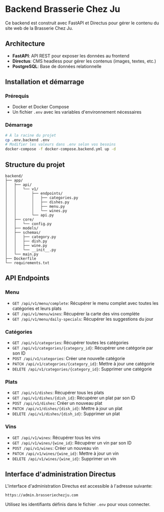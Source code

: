 # Backend Brasserie Chez Ju

Ce backend est construit avec FastAPI et Directus pour gérer le contenu du site web de la Brasserie Chez Ju.

## Architecture

- **FastAPI**: API REST pour exposer les données au frontend
- **Directus**: CMS headless pour gérer les contenus (images, textes, etc.)
- **PostgreSQL**: Base de données relationnelle

## Installation et démarrage

### Prérequis

- Docker et Docker Compose
- Un fichier `.env` avec les variables d'environnement nécessaires

### Démarrage

```bash
# À la racine du projet
cp .env.backend .env
# Modifier les valeurs dans .env selon vos besoins
docker-compose -f docker-compose.backend.yml up -d
```

## Structure du projet

```
backend/
├── app/
│   ├── api/
│   │   └── v1/
│   │       ├── endpoints/
│   │       │   ├── categories.py
│   │       │   ├── dishes.py
│   │       │   ├── menu.py
│   │       │   └── wines.py
│   │       └── api.py
│   ├── core/
│   │   └── config.py
│   ├── models/
│   ├── schemas/
│   │   ├── category.py
│   │   ├── dish.py
│   │   ├── wine.py
│   │   └── __init__.py
│   └── main.py
├── Dockerfile
└── requirements.txt
```

## API Endpoints

### Menu

- `GET /api/v1/menu/complete`: Récupérer le menu complet avec toutes les catégories et leurs plats
- `GET /api/v1/menu/wines`: Récupérer la carte des vins complète
- `GET /api/v1/menu/daily-specials`: Récupérer les suggestions du jour

### Catégories

- `GET /api/v1/categories`: Récupérer toutes les catégories
- `GET /api/v1/categories/{category_id}`: Récupérer une catégorie par son ID
- `POST /api/v1/categories`: Créer une nouvelle catégorie
- `PATCH /api/v1/categories/{category_id}`: Mettre à jour une catégorie
- `DELETE /api/v1/categories/{category_id}`: Supprimer une catégorie

### Plats

- `GET /api/v1/dishes`: Récupérer tous les plats
- `GET /api/v1/dishes/{dish_id}`: Récupérer un plat par son ID
- `POST /api/v1/dishes`: Créer un nouveau plat
- `PATCH /api/v1/dishes/{dish_id}`: Mettre à jour un plat
- `DELETE /api/v1/dishes/{dish_id}`: Supprimer un plat

### Vins

- `GET /api/v1/wines`: Récupérer tous les vins
- `GET /api/v1/wines/{wine_id}`: Récupérer un vin par son ID
- `POST /api/v1/wines`: Créer un nouveau vin
- `PATCH /api/v1/wines/{wine_id}`: Mettre à jour un vin
- `DELETE /api/v1/wines/{wine_id}`: Supprimer un vin

## Interface d'administration Directus

L'interface d'administration Directus est accessible à l'adresse suivante:

```
https://admin.brasseriechezju.com
```

Utilisez les identifiants définis dans le fichier `.env` pour vous connecter. 